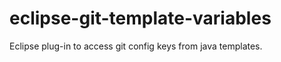 eclipse-git-template-variables
==============================

Eclipse plug-in to access git config keys from java templates.